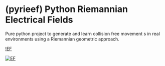(pyrieef) Python Riemannian Electrical Fields
=============

Pure python project to generate and learn collision free movement s
in real environments using a Riemannian geometric approach.

[!EF](https://postimg.cc/image/6o6s5jc6z/)

[![EF](https://s33.postimg.cc/fvz0m8j9b/Screen_Shot_2018-06-14_at_5.47.37_PM.png)](https://postimg.cc/image/6o6s5jc6z/)
